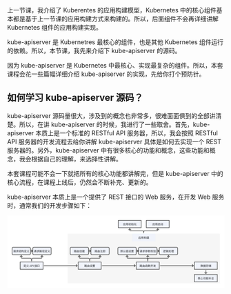 上一节课，我介绍了 Kuberentes 的应用构建模型，Kubernetes 中的核心组件基本都是基于上一节课的应用构建方式来构建的。所以，后面组件不会再详细讲解 Kubernetes 组件的应用构建实现。



kube-apiserver 是 Kubernetres 最核心的组件，也是其他 Kubernetes 组件运行的依赖。所以，本节课，我先来介绍下 kube-apiserver 的源码。



因为 kube-apiserver 是 Kubernetes 中最核心、实现最复杂的组件。所以，本套课程会花一些篇幅详细介绍 kube-apiserver 的实现，先给你打个预防针。



## 如何学习 kube-apiserver 源码？



kube-apiserver 源码量很大，涉及到的概念也非常多，很难面面俱到的全部讲清楚。所以，在讲 kube-apiserver 的时候，我进行了一些取舍。首先，kube-apiserver 本质上是一个标准的 RESTful API 服务器，所以，我会按照 RESTful API 服务器的开发流程去给你讲解 kube-apiserver 具体是如何去实现一个 REST 服务器的。另外，kube-apiserver 中有很多核心的功能和概念，这些功能和概念，我会根据自己的理解，来选择性讲解。



本套课程可能不会一下就把所有的核心功能都讲解完，但是 kube-apiserver 中的核心流程，在课程上线后，仍然会不断补充、更新的。



kube-apiserver 本质上是一个提供了 REST 接口的 Web 服务，在开发 Web 服务时，通常我们的开发步骤如下：

![img](image/Fk-e3-gEnk4BDau6lXgmQ7_FJ3pA)